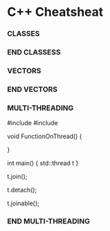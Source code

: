 # C++ Cheatsheat



### CLASSES ###

### END CLASSESS ###



### VECTORS ###

### END VECTORS ###





### MULTI-THREADING ###
#include <threads>
#include <mutex>

void FunctionOnThread() {

}

int main() {
    std::thread t
}

t.join();

t.detach();

t.joinable();

### END MULTI-THREADING ###